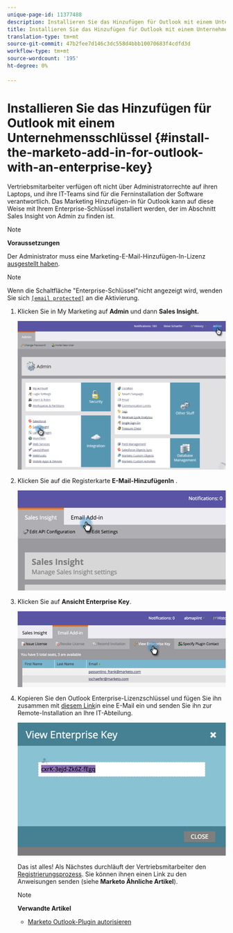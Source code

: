 ```yaml
---
unique-page-id: 11377488
description: Installieren Sie das Hinzufügen für Outlook mit einem Unternehmensschlüssel - Marketing Docs - Produktdokumentation
title: Installieren Sie das Hinzufügen für Outlook mit einem Unternehmensschlüssel
translation-type: tm+mt
source-git-commit: 47b2fee7d146c3dc558d4bbb10070683f4cdfd3d
workflow-type: tm+mt
source-wordcount: '195'
ht-degree: 0%

---
```



# Installieren Sie das Hinzufügen für Outlook mit einem Unternehmensschlüssel {#install-the-marketo-add-in-for-outlook-with-an-enterprise-key}

Vertriebsmitarbeiter verfügen oft nicht über Administratorrechte auf ihren Laptops, und ihre IT-Teams sind für die Ferninstallation der Software verantwortlich. Das Marketing Hinzufügen-in für Outlook kann auf diese Weise mit Ihrem Enterprise-Schlüssel installiert werden, der im Abschnitt Sales Insight von Admin zu finden ist.

>[!NOTE]
>
>**Voraussetzungen**
>
>Der Administrator muss eine Marketing-E-Mail-Hinzufügen-In-Lizenz [ausgestellt haben](issue-a-marketo-email-add-in-license.md).

>[!NOTE]
>
>Wenn die Schaltfläche &quot;Enterprise-Schlüssel&quot;nicht angezeigt wird, wenden Sie sich [`[email protected]`](http://docs.marketo.com/cdn-cgi/l/email-protection#1c6f696c6c736e685c717d6e77796873327f7371) an die Aktivierung.

1. Klicken Sie in My Marketing auf **Admin** und dann **Sales Insight.**

   ![](assets/image2016-7-25-14-3a22-3a12.png)

1. Klicken Sie auf die Registerkarte **E-Mail-HinzufügenIn** .

   ![](assets/image2016-7-25-14-3a23-3a57.png)

1. Klicken Sie auf **Ansicht Enterprise Key**.

   ![](assets/image2016-7-25-14-3a35-3a38.png)

1. Kopieren Sie den Outlook Enterprise-Lizenzschlüssel und fügen Sie ihn zusammen mit [diesem Link](marketo-outlook-plugin-installation-by-it.md)in eine E-Mail ein und senden Sie ihn zur Remote-Installation an Ihre IT-Abteilung.

   ![](assets/image2016-7-25-14-3a39-3a9.png)

   Das ist alles! Als Nächstes durchläuft der Vertriebsmitarbeiter den [Registrierungsprozess](authorize-the-marketo-outlook-plugin.md). Sie können ihnen einen Link zu den Anweisungen senden (siehe **Marketo Ähnliche Artikel**).

   >[!NOTE]
   >
   >**Verwandte Artikel**
   >
   >    
   >    
   >    * [Marketo Outlook-Plugin autorisieren](authorize-the-marketo-outlook-plugin.md)


